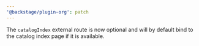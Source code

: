 ```yaml
---
'@backstage/plugin-org': patch
---
```


The `catalogIndex` external route is now optional and will by default bind to the catalog index page if it is available.
